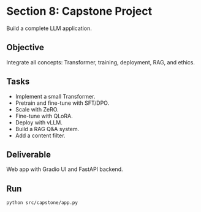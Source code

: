 # Section 8: Capstone Project

Build a complete LLM application.

## Objective
Integrate all concepts: Transformer, training, deployment, RAG, and ethics.

## Tasks
- Implement a small Transformer.
- Pretrain and fine-tune with SFT/DPO.
- Scale with ZeRO.
- Fine-tune with QLoRA.
- Deploy with vLLM.
- Build a RAG Q&A system.
- Add a content filter.

## Deliverable
Web app with Gradio UI and FastAPI backend.

## Run
```bash
python src/capstone/app.py
```
